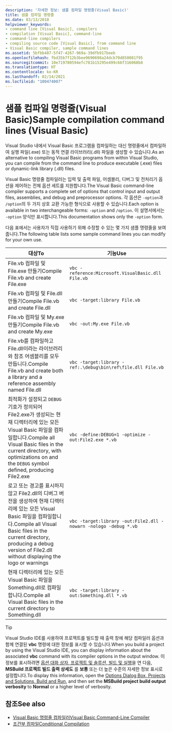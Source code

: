 ```yaml
---
description: '자세한 정보: 샘플 컴파일 명령줄(Visual Basic)'
title: 샘플 컴파일 명령줄
ms.date: 03/13/2018
helpviewer_keywords:
- command line [Visual Basic], compilers
- compilation [Visual Basic], command-line
- command-line compilers
- compiling source code [Visual Basic], from command line
- Visual Basic compiler, sample command lines
ms.assetid: 5bfbb487-5f47-4267-969a-39dfb917beeb
ms.openlocfilehash: fbd35b7f12b3bee9690698a24dcb70d850081f95
ms.sourcegitcommit: 10e719780594efc781b15295e499c66f316068b8
ms.translationtype: HT
ms.contentlocale: ko-KR
ms.lasthandoff: 02/14/2021
ms.locfileid: "100474007"
---
```

# <a name="sample-compilation-command-lines-visual-basic"></a><span data-ttu-id="42388-103">샘플 컴파일 명령줄(Visual Basic)</span><span class="sxs-lookup"><span data-stu-id="42388-103">Sample compilation command lines (Visual Basic)</span></span>

<span data-ttu-id="42388-104">Visual Studio 내에서 Visual Basic 프로그램을 컴파일하는 대신 명령줄에서 컴파일하여 실행 파일(.exe) 또는 동적 연결 라이브러리(.dll) 파일을 생성할 수 있습니다.</span><span class="sxs-lookup"><span data-stu-id="42388-104">As an alternative to compiling Visual Basic programs from within Visual Studio, you can compile from the command line to produce executable (.exe) files or dynamic-link library (.dll) files.</span></span>

<span data-ttu-id="42388-105">Visual Basic 명령줄 컴파일러는 입력 및 출력 파일, 어셈블리, 디버그 및 전처리기 옵션을 제어하는 전체 옵션 세트를 지원합니다.</span><span class="sxs-lookup"><span data-stu-id="42388-105">The Visual Basic command-line compiler supports a complete set of options that control input and output files, assemblies, and debug and preprocessor options.</span></span> <span data-ttu-id="42388-106">각 옵션은 `-option`과 `/option`의 두 가지 상호 교환 가능한 형식으로 사용할 수 있습니다.</span><span class="sxs-lookup"><span data-stu-id="42388-106">Each option is available in two interchangeable forms: `-option` and `/option`.</span></span> <span data-ttu-id="42388-107">이 설명서에서는 `-option` 양식만 표시합니다.</span><span class="sxs-lookup"><span data-stu-id="42388-107">This documentation shows only the `-option` form.</span></span>

<span data-ttu-id="42388-108">다음 표에서는 사용자가 직접 사용하기 위해 수정할 수 있는 몇 가지 샘플 명령줄을 보여줍니다.</span><span class="sxs-lookup"><span data-stu-id="42388-108">The following table lists some sample command lines you can modify for your own use.</span></span>

|<span data-ttu-id="42388-109">대상</span><span class="sxs-lookup"><span data-stu-id="42388-109">To</span></span>|<span data-ttu-id="42388-110">기능</span><span class="sxs-lookup"><span data-stu-id="42388-110">Use</span></span>|
|--------|---------|
|<span data-ttu-id="42388-111">File.vb 컴파일 및 File.exe 만들기</span><span class="sxs-lookup"><span data-stu-id="42388-111">Compile File.vb and create File.exe</span></span>|`vbc -reference:Microsoft.VisualBasic.dll File.vb`|
|<span data-ttu-id="42388-112">File.vb 컴파일 및 File.dll 만들기</span><span class="sxs-lookup"><span data-stu-id="42388-112">Compile File.vb and create File.dll</span></span>|`vbc -target:library File.vb`|
|<span data-ttu-id="42388-113">File.vb 컴파일 및 My.exe 만들기</span><span class="sxs-lookup"><span data-stu-id="42388-113">Compile File.vb and create My.exe</span></span>|`vbc -out:My.exe File.vb`|
|<span data-ttu-id="42388-114">File.vb를 컴파일하고 File.dll이라는 라이브러리와 참조 어셈블리를 모두 만듭니다.</span><span class="sxs-lookup"><span data-stu-id="42388-114">Compile File.vb and create both a library and a reference assembly named File.dll</span></span>|`vbc -target:library -ref:.\debug\bin\ref\file.dll File.vb`|
|<span data-ttu-id="42388-115">최적화가 설정되고 `DEBUG` 기호가 정의되어 File2.exe가 생성되는 현재 디렉터리에 있는 모든 Visual Basic 파일을 컴파일합니다.</span><span class="sxs-lookup"><span data-stu-id="42388-115">Compile all Visual Basic files in the current directory, with optimizations on and the `DEBUG` symbol defined, producing File2.exe</span></span>|`vbc -define:DEBUG=1 -optimize -out:File2.exe *.vb`|
|<span data-ttu-id="42388-116">로고 또는 경고를 표시하지 않고 File2.dll의 디버그 버전을 생성하여 현재 디렉터리에 있는 모든 Visual Basic 파일을 컴파일합니다.</span><span class="sxs-lookup"><span data-stu-id="42388-116">Compile all Visual Basic files in the current directory, producing a debug version of File2.dll without displaying the logo or warnings</span></span>|`vbc -target:library -out:File2.dll -nowarn -nologo -debug *.vb`|
|<span data-ttu-id="42388-117">현재 디렉터리에 있는 모든 Visual Basic 파일을 Something.dll로 컴파일합니다.</span><span class="sxs-lookup"><span data-stu-id="42388-117">Compile all Visual Basic files in the current directory to Something.dll</span></span>|`vbc -target:library -out:Something.dll *.vb`|

> [!TIP]
> <span data-ttu-id="42388-118">Visual Studio IDE를 사용하여 프로젝트를 빌드할 때 출력 창에 해당 컴파일러 옵션과 함께 연결된 **vbc** 명령에 대한 정보를 표시할 수 있습니다.</span><span class="sxs-lookup"><span data-stu-id="42388-118">When you build a project by using the Visual Studio IDE, you can display information about the associated **vbc** command with its compiler options in the output window.</span></span> <span data-ttu-id="42388-119">이 정보를 표시하려면 [옵션 대화 상자, 프로젝트 및 솔루션, 빌드 및 실행](/visualstudio/ide/reference/options-dialog-box-projects-and-solutions-build-and-run)을 연 다음, **MSBuild 프로젝트 빌드 출력 상세도** 를 **보통** 또는 더 높은 수준의 자세한 정보 표시로 설정합니다.</span><span class="sxs-lookup"><span data-stu-id="42388-119">To display this information, open the [Options Dialog Box,  Projects and Solutions, Build and Run](/visualstudio/ide/reference/options-dialog-box-projects-and-solutions-build-and-run), and then set the **MSBuild project build output verbosity** to **Normal** or a higher level of verbosity.</span></span>

## <a name="see-also"></a><span data-ttu-id="42388-120">참조</span><span class="sxs-lookup"><span data-stu-id="42388-120">See also</span></span>

- [<span data-ttu-id="42388-121">Visual Basic 명령줄 컴파일러</span><span class="sxs-lookup"><span data-stu-id="42388-121">Visual Basic Command-Line Compiler</span></span>](index.md)
- [<span data-ttu-id="42388-122">조건부 컴파일</span><span class="sxs-lookup"><span data-stu-id="42388-122">Conditional Compilation</span></span>](../../programming-guide/program-structure/conditional-compilation.md)
